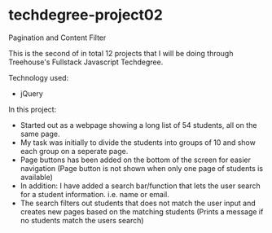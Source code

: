 # techdegree-project02
Pagination and Content Filter

This is the second of in total 12 projects that I will be doing through Treehouse's Fullstack Javascript Techdegree. 

Technology used:
- jQuery

In this project:
- Started out as a webpage showing a long list of 54 students, all on the same page. 
- My task was initially to divide the students into groups of 10 and show each group on a seperate page. 
- Page buttons has been added on the bottom of the screen for easier navigation
(Page button is not shown when only one page of students is available)
- In addition: I have added a search bar/function that lets the user search for a student information. i.e. name or email.
- The search filters out students that does not match the user input and creates new pages based on the matching students
(Prints a message if no students match the users search)
